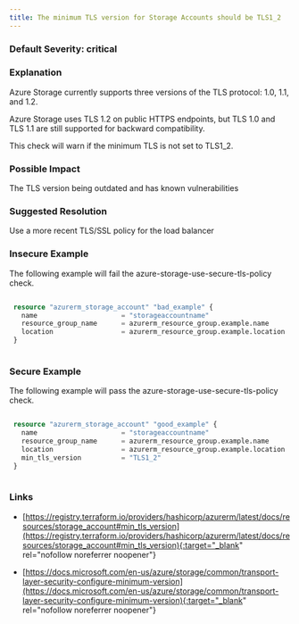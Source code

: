 ```yaml
---
title: The minimum TLS version for Storage Accounts should be TLS1_2
---
```


### Default Severity: <span class="severity critical">critical</span>

### Explanation

Azure Storage currently supports three versions of the TLS protocol: 1.0, 1.1, and 1.2. 

Azure Storage uses TLS 1.2 on public HTTPS endpoints, but TLS 1.0 and TLS 1.1 are still supported for backward compatibility.

This check will warn if the minimum TLS is not set to TLS1_2.

### Possible Impact
The TLS version being outdated and has known vulnerabilities

### Suggested Resolution
Use a more recent TLS/SSL policy for the load balancer


### Insecure Example

The following example will fail the azure-storage-use-secure-tls-policy check.
```terraform

 resource "azurerm_storage_account" "bad_example" {
   name                     = "storageaccountname"
   resource_group_name      = azurerm_resource_group.example.name
   location                 = azurerm_resource_group.example.location
 }
 
```



### Secure Example

The following example will pass the azure-storage-use-secure-tls-policy check.
```terraform

 resource "azurerm_storage_account" "good_example" {
   name                     = "storageaccountname"
   resource_group_name      = azurerm_resource_group.example.name
   location                 = azurerm_resource_group.example.location
   min_tls_version          = "TLS1_2"
 }
 
```



### Links


- [https://registry.terraform.io/providers/hashicorp/azurerm/latest/docs/resources/storage_account#min_tls_version](https://registry.terraform.io/providers/hashicorp/azurerm/latest/docs/resources/storage_account#min_tls_version){:target="_blank" rel="nofollow noreferrer noopener"}

- [https://docs.microsoft.com/en-us/azure/storage/common/transport-layer-security-configure-minimum-version](https://docs.microsoft.com/en-us/azure/storage/common/transport-layer-security-configure-minimum-version){:target="_blank" rel="nofollow noreferrer noopener"}



